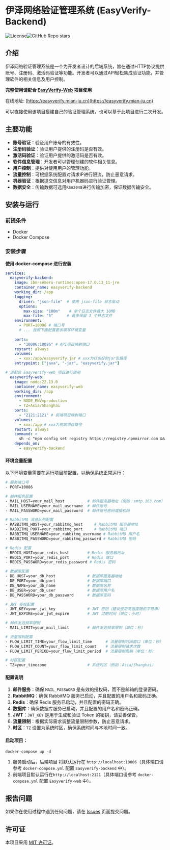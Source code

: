 # 伊泽网络验证管理系统 (EasyVerify-Backend)

![License](https://img.shields.io/badge/License-MIT-blue.svg)![GitHub Repo stars](https://img.shields.io/github/stars/mianju1/EasyVerify-Backend?style=social)



## 介绍

伊泽网络验证管理系统是一个为开发者设计的后端系统，旨在通过HTTP协议提供账号、注册码、激活码验证等功能。开发者可以通过API轻松集成验证功能，并管理软件的相关信息及用户控制。

**完整使用请配合 [EasyVerify-Web](https://github.com/mianju1/EasyVerify-Web/) 项目使用**

在线地址: [https://easyverify.mian-ju.cn](https://easyverify.mian-ju.cn)

可以直接使用该项目搭建自己的验证管理系统，也可以基于此项目进行二次开发。

## 主要功能

- **账号验证**：验证用户账号的有效性。
- **注册码验证**：验证用户提供的注册码是否有效。
- **激活码验证**：验证用户提供的激活码是否有效。
- **软件信息管理**：开发者可以管理创建的软件相关信息。
- **用户控制**：提供对使用用户的管理功能。
- **流量控制**：可根据系统配置对请求IP进行限流，防止恶意请求。
- **机器验证**：根据提交信息对用户机器码进行验证管理。
- **数据安全**：传输数据可选用`RSA2048`进行传输加密，保证数据传输安全。


## 安装与运行

### 前提条件

- Docker
- Docker Compose



### 安装步骤

**使用 docker-compose 进行安装**

```yaml
services:
  easyverify-backend:
    image: ibm-semeru-runtimes:open-17.0.13_11-jre
    container_name: easyverify-backend
    working_dir: /app
    logging:
      driver: "json-file"  # 使用 json-file 日志驱动
      options:
        max-size: "100m"    # 单个日志文件最大 10MB
        max-file: "5"      # 最多保留 3 个日志文件
    environment:
      - PORT=10086 # 端口号
      # ... 按照下面配置要求填写环境变量
      
    ports:
      - "10086:10086" # API项目映射端口
    restart: always
    volumes:
      - xxx:/app/easyverify.jar # xxx为打包好的jar包路径
    entrypoint: ["java", "-jar", "easyverify.jar"]

# 请配合 Easyverify-web 项目进行使用
  easyverify-web:
    image: node:22.13.0
    container_name: easyverify-web
    working_dir: /app
    environment:
      - NODE_ENV=production
      - TZ=Asia/Shanghai
    ports:
      - "2121:2121" # 前端项目映射端口
    volumes:
      - xxx:/app # xxx为前端项目路径
    restart: always
    command: >
      sh -c "npm config set registry https://registry.npmmirror.com && npm install && npm run build && npm run preview"
    depends_on:
      - easyverify-backend
```



#### 环境变量配置

以下环境变量需要在运行项目前配置，以确保系统正常运行：

```bash
# 服务端口号
- PORT=10086

# 邮件服务配置
- MAIL_HOST=your_mail_host          # 邮件服务器地址（例如：smtp.163.com）
- MAIL_USERNAME=your_mail_username  # 邮件账号
- MAIL_PASSWORD=your_mail_password  # 邮件账号密码或授权码

# RabbitMQ 消息队列配置
- RABBITMQ_HOST=your_rabbitmq_host     # RabbitMQ 服务器地址
- RABBITMQ_PORT=your_rabbitmq_port     # RabbitMQ 端口
- RABBITMQ_USERNAME=your_rabbitmq_username # RabbitMQ 用户名
- RABBITMQ_PASSWORD=your_rabbitmq_password # RabbitMQ 密码

# Redis 配置
- REDIS_HOST=your_redis_host        # Redis 服务器地址
- REDIS_PORT=your_redis_port        # Redis 端口
- REDIS_PASSWORD=your_redis_password # Redis 密码

# 数据库配置
- DB_HOST=your_db_host              # 数据库服务器地址
- DB_PORT=your_db_port              # 数据库端口
- DB_NAME=your_db_name              # 数据库名称
- DB_USER=your_db_user              # 数据库用户名
- DB_PASSWORD=your_db_password      # 数据库密码

# JWT 鉴权配置
- JWT_KEY=your_jwt_key              # JWT 密钥（建议使用高强度随机字符串）
- JWT_EXPIRE=your_jwt_expire        # JWT 过期时间（单位：小时）

# 邮件发送频率限制
- MAIL_LIMIT=your_mail_limit        # 邮件发送频率限制（单位：秒）

# 流量限制配置
- FLOW_LIMIT_TIME=your_flow_limit_time      # 流量限制时间窗口（单位：秒）
- FLOW_LIMIT_COUNT=your_flow_limit_count    # 流量限制请求次数
- FLOW_LIMIT_PERIOD=your_flow_limit_period  # 流量限制周期（单位：秒）

# 时区配置
- TZ=your_timezone                  # 系统时区（例如：Asia/Shanghai）
```

#### 配置说明

1. **邮件服务**：确保 `MAIL_PASSWORD` 是有效的授权码，而不是邮箱的登录密码。
2. **RabbitMQ**：确保 RabbitMQ 服务已启动，并且配置的用户名和密码正确。
3. **Redis**：确保 Redis 服务已启动，并且配置的密码正确。
4. **数据库**：确保数据库服务已启动，并且配置的用户名和密码正确。
5. **JWT**：`JWT_KEY` 是用于生成和验证 Token 的密钥，请妥善保管。
6. **流量限制**：根据实际需求调整流量限制参数，防止恶意请求。
7. **时区**：`TZ` 设置为系统时区，确保系统时间与本地时间一致。



#### 启动项目：

```shell
docker-compose up -d
```



1. 服务启动后，后端项目 将默认运行在 `http://localhost:10086`（具体端口请参考 `docker-compose.yml` 配置 `Easyverify-backend` 中）。
2. 前端项目默认运行在`http://localhost:2121`（具体端口请参考 `docker-compose.yml` 配置 `Easyverify-web` 中）。



## 报告问题

如果你在使用过程中遇到任何问题，请在 [Issues](https://github.com/mianju1/EasyVerify-Backend/issues) 页面提交问题。



## 许可证

本项目采用 [MIT 许可证](https://github.com/mianju1/EasyVerify-Backend/blob/master/LICENSE)。







